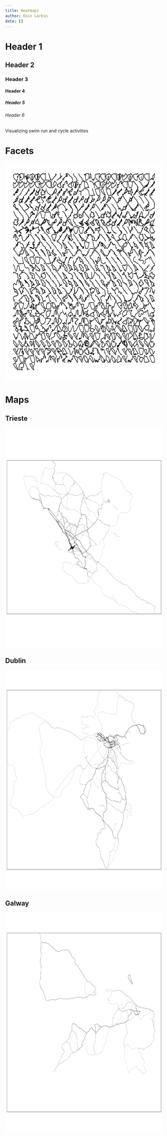 ```yaml
---
title: Heatmaps
author: Eoin Larkin
date: []
---
```


# Header 1
## Header 2
### Header 3
#### Header 4
##### Header 5
###### Header 6

Visualizing swim run and cycle activities

# Facets
<img src="/./heatmaps_files/facets001.png" alt="Facets plot" width="700px" height="700px"/>

# Maps

## Trieste
<img src="/./heatmaps_files/map_trieste.png" alt="" width="700px" height="700px"/>

## Dublin
<img src="/./heatmaps_files/map_dublin.png" alt="" width="700px" height="700px"/>

## Galway
<img src="/./heatmaps_files/map_galway.png" alt="" width="700px" height="700px"/>


